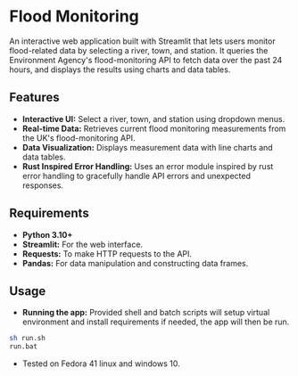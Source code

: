 # Flood Monitoring

An interactive web application built with Streamlit that lets users monitor flood-related data by selecting a river, town, and station. It queries the Environment Agency's flood-monitoring API to fetch data over the past 24 hours, and displays the results using charts and data tables.

## Features

- **Interactive UI:** Select a river, town, and station using dropdown menus.
- **Real-time Data:** Retrieves current flood monitoring measurements from the UK's flood-monitoring API.
- **Data Visualization:** Displays measurement data with line charts and data tables.
- **Rust Inspired Error Handling:** Uses an error module inspired by rust error handling to gracefully handle API errors and unexpected responses.

## Requirements

- **Python 3.10+**
- **Streamlit:** For the web interface.
- **Requests:** To make HTTP requests to the API.
- **Pandas:** For data manipulation and constructing data frames.

## Usage
- **Running the app:** Provided shell and batch scripts will setup virtual environment and install requirements if needed, the app will then be run.

```bash
sh run.sh
run.bat
```

- Tested on Fedora 41 linux and windows 10.

